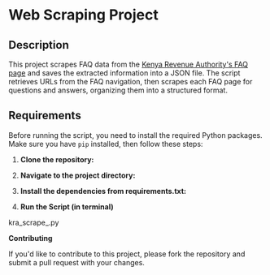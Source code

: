 # Web Scraping Project

## Description

This project scrapes FAQ data from the [Kenya Revenue Authority's FAQ page](https://www.kra.go.ke/helping-tax-payers/faqs/) and saves the extracted information into a JSON file. The script retrieves URLs from the FAQ navigation, then scrapes each FAQ page for questions and answers, organizing them into a structured format.

## Requirements

Before running the script, you need to install the required Python packages. Make sure you have `pip` installed, then follow these steps:

1. **Clone the repository:**

2. **Navigate to the project directory:**

3. **Install the dependencies from requirements.txt:**

4. **Run the Script (in terminal)**

kra_scrape_.py


**Contributing**

If you'd like to contribute to this project, please fork the repository and submit a pull request with your changes.
